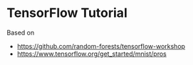 # TensorFlow Tutorial

Based on

 * https://github.com/random-forests/tensorflow-workshop
 * https://www.tensorflow.org/get_started/mnist/pros

